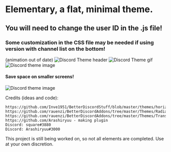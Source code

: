 # Elementary, a flat, minimal theme.

## You will need to change the user ID in the .js file!
### Some customization in the CSS file may be needed if using version with channel list on the bottom!
(animation out of date)
![Discord Theme header](http://i.imgur.com/zsw3H6H.png)
![Discord Theme gif](http://i.imgur.com/D8iliA1.gif)
![Discord theme image](https://i.imgur.com/jnupEWH.png)

#### Save space on smaller screens!
![Discord theme image](https://i.imgur.com/VniuE8E.png)


Credits (ideas and code):

```
https://github.com/Inve1951/BetterDiscordStuff/blob/master/themes/horizontalServerlist.theme.css
https://github.com/rauenzi/BetterDiscordAddons/tree/master/Themes/RadialStatus
https://github.com/rauenzi/BetterDiscordAddons/tree/master/Themes/TransientMaterial
https://github.com/Arashiryuu - making plugin
Discord: square#3880
Discord: Arashiryuu#3000
```
This project is still being worked on, so not all elements are completed. Use at your own discretion.
